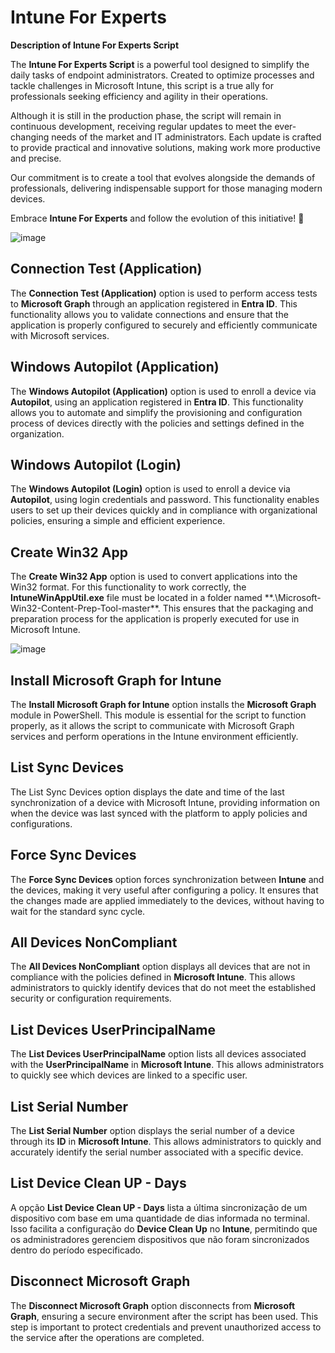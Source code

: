 # Intune For Experts

**Description of Intune For Experts Script**  

The **Intune For Experts Script** is a powerful tool designed to simplify the daily tasks of endpoint administrators. Created to optimize processes and tackle challenges in Microsoft Intune, this script is a true ally for professionals seeking efficiency and agility in their operations.  

Although it is still in the production phase, the script will remain in continuous development, receiving regular updates to meet the ever-changing needs of the market and IT administrators. Each update is crafted to provide practical and innovative solutions, making work more productive and precise.  

Our commitment is to create a tool that evolves alongside the demands of professionals, delivering indispensable support for those managing modern devices.  

Embrace **Intune For Experts** and follow the evolution of this initiative! 🚀


![image](https://github.com/user-attachments/assets/5ffc12da-5322-4ceb-b96e-fc2e6c144335)

## Connection Test (Application)

The **Connection Test (Application)** option is used to perform access tests to **Microsoft Graph** through an application registered in **Entra ID**. This functionality allows you to validate connections and ensure that the application is properly configured to securely and efficiently communicate with Microsoft services.

## Windows Autopilot (Application)

The **Windows Autopilot (Application)** option is used to enroll a device via **Autopilot**, using an application registered in **Entra ID**. This functionality allows you to automate and simplify the provisioning and configuration process of devices directly with the policies and settings defined in the organization.

## Windows Autopilot (Login)

The **Windows Autopilot (Login)** option is used to enroll a device via **Autopilot**, using login credentials and password. This functionality enables users to set up their devices quickly and in compliance with organizational policies, ensuring a simple and efficient experience.

## Create Win32 App

The **Create Win32 App** option is used to convert applications into the Win32 format. For this functionality to work correctly, the **IntuneWinAppUtil.exe** file must be located in a folder named **.\Microsoft-Win32-Content-Prep-Tool-master\**. This ensures that the packaging and preparation process for the application is properly executed for use in Microsoft Intune.

![image](https://github.com/user-attachments/assets/5ebde806-d203-4b0e-9d77-da4287ae8c19)


## Install Microsoft Graph for Intune

The **Install Microsoft Graph for Intune** option installs the **Microsoft Graph** module in PowerShell. This module is essential for the script to function properly, as it allows the script to communicate with Microsoft Graph services and perform operations in the Intune environment efficiently.

## List Sync Devices

The List Sync Devices option displays the date and time of the last synchronization of a device with Microsoft Intune, providing information on when the device was last synced with the platform to apply policies and configurations.

## Force Sync Devices

The **Force Sync Devices** option forces synchronization between **Intune** and the devices, making it very useful after configuring a policy. It ensures that the changes made are applied immediately to the devices, without having to wait for the standard sync cycle.

## All Devices NonCompliant

The **All Devices NonCompliant** option displays all devices that are not in compliance with the policies defined in **Microsoft Intune**. This allows administrators to quickly identify devices that do not meet the established security or configuration requirements.

## List Devices UserPrincipalName

The **List Devices UserPrincipalName** option lists all devices associated with the **UserPrincipalName** in **Microsoft Intune**. This allows administrators to quickly see which devices are linked to a specific user.

## List Serial Number

The **List Serial Number** option displays the serial number of a device through its **ID** in **Microsoft Intune**. This allows administrators to quickly and accurately identify the serial number associated with a specific device.

## List Device Clean UP - Days

A opção **List Device Clean UP - Days** lista a última sincronização de um dispositivo com base em uma quantidade de dias informada no terminal. Isso facilita a configuração do **Device Clean Up** no **Intune**, permitindo que os administradores gerenciem dispositivos que não foram sincronizados dentro do período especificado.

##  Disconnect Microsoft Graph

The **Disconnect Microsoft Graph** option disconnects from **Microsoft Graph**, ensuring a secure environment after the script has been used. This step is important to protect credentials and prevent unauthorized access to the service after the operations are completed.


